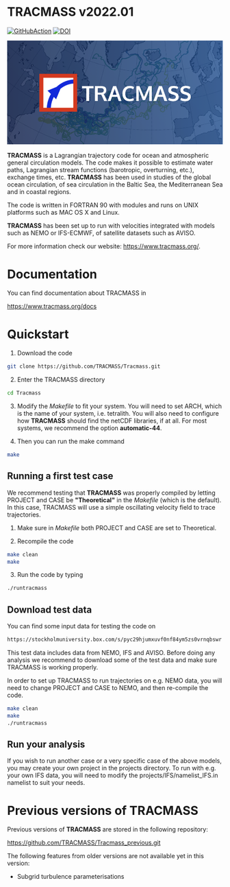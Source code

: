 TRACMASS v2022.01
=====================
[![GitHubAction](https://github.com/AitorAldama/Tracmass/workflows/Build%20and%20Test/badge.svg)](https://github.com/AitorAldama/Tracmass/workflows/Build%20and%20Test/badge.svg)  [![DOI](https://zenodo.org/badge/DOI/10.5281/zenodo.4337926.svg)](https://doi.org/10.5281/zenodo.4337926)

![Social logo](https://github.com/TRACMASS/tracmass.github.io/blob/version7/images/headers_footer/fig_socialimage.png)

**TRACMASS** is a Lagrangian trajectory code for ocean and atmospheric general circulation models. The code makes it possible to estimate water paths, Lagrangian stream functions (barotropic, overturning, etc.), exchange times, etc. **TRACMASS** has been used in studies of the global ocean circulation, of sea circulation in the Baltic Sea, the Mediterranean Sea and in coastal regions.

The code is written in FORTRAN 90 with modules and runs on UNIX platforms such as MAC OS X and Linux.

**TRACMASS** has been set up to run with velocities integrated with models such as NEMO or IFS-ECMWF, of satellite datasets such as AVISO.

For more information check our website: https://www.tracmass.org/.

Documentation
=============

You can find documentation about TRACMASS in

https://www.tracmass.org/docs

Quickstart
==========

1. Download the code

```bash
git clone https://github.com/TRACMASS/Tracmass.git
```

2. Enter the TRACMASS directory

```bash
cd Tracmass
```

3. Modify the *Makefile* to fit your system. You will need to set ARCH, which is the name of your system, i.e. tetralith. You will also need to configure how **TRACMASS** should find the netCDF libraries, if at all. For most systems, we recommend the option **automatic-44**.

4. Then you can run the make command

```bash
make
```

Running a first test case
-------------------------

We recommend testing that **TRACMASS** was properly compiled by letting PROJECT and CASE be **"Theoretical"** in the *Makefile* (which is the default). In this case, TRACMASS will use a simple oscillating velocity field to trace trajectories.

1. Make sure in *Makefile* both PROJECT and CASE are set to Theoretical.

2. Recompile the code

```bash
make clean
make
```

3. Run the code by typing

```bash
./runtracmass
```

Download test data
------------------

You can find some input data for testing the code on

```bash
https://stockholmuniversity.box.com/s/pyc29hjumxuvf0nf84ym5zs0vrnqbswr
```

This test data includes data from NEMO, IFS and AVISO.
Before doing any analysis we recommend to download some of the test data and make sure TRACMASS is working properly.

In order to set up TRACMASS to run trajectories on e.g. NEMO data, you will need to change PROJECT and CASE to NEMO, and then re-compile the code.

```bash
make clean
make
./runtracmass
```

Run your analysis
-----------------

If you wish to run another case or a very specific case of the above models, you may create your own project in the projects directory.
To run with e.g. your own IFS data, you will need to modify the projects/IFS/namelist_IFS.in namelist to suit your needs.

Previous versions of TRACMASS
=============================

Previous versions of **TRACMASS** are stored in the following repository:

https://github.com/TRACMASS/Tracmass_previous.git

The following features from older versions are not available yet in this version:

* Subgrid turbulence parameterisations
